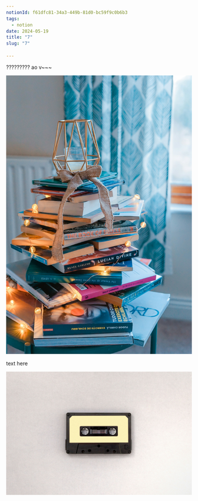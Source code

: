 ```yaml
---
notionId: f61dfc81-34a3-449b-81d0-bc59f9c0b6b3
tags:
  - notion
date: 2024-05-19
title: "7"
slug: "7"

---
```


????????? ao v~~~


![image](https://raw.githubusercontent.com/markvu2607/mdx-blogs/main/images/7/image-1716198341034.jpg)


text here


![image](https://raw.githubusercontent.com/markvu2607/mdx-blogs/main/images/7/image-1716198341732.jpg)

